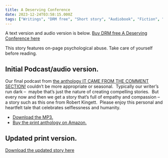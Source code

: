 ```yaml
---
title: A Deserving Conference
date: 2023-12-24T03:58:15.000Z
tags: ["Writings", "DRM free", "Short story", "Audiobook", "Fiction", "Anthologies", "Standalone", "Podcast"]
---
```


A text version and audio version is below. [Buy DRM free A Deserving Conference here](https://leanpub.com/trunkwriting)

This story features on-page psychological abuse. Take care of yourself before reading.

## Initial Podcast/audio version.

Our final podcast from [the anthology IT CAME FROM THE COMMENT SECTION!](http://brickmoonentertainment.com/2018/11/07/commentsection/) couldn’t be more appropriate or seasonal.  Typically our writer’s run dark –  maybe that’s just the nature of creating compelling stories.  But every now and then we get a story that’s full of empathy and compassion – a story such as this one from Robert Kingett.  Please enjoy this personal and heartfelt tale that celebrates selflessness and humanity.

- [Download the MP3.](http://content.blubrry.com/bmf_podcast/Deserving_Conference_A-Brick_Moon_Fiction.mp3)
- [Buy the print anthology on Amazon.](https://www.amazon.com/Came-Comment-Section-Lauren-Forry-ebook/dp/B07K7S3KXD/ref=sr_1_1?ie=UTF8&qid=1541612044&sr=8-1&keywords=it+came+from+the+comment+section&dpID=51lnbRUMnZL&preST=_SY445_QL70_&dpSrc=srch)

## Updated print version.

[Download the updated story here](https://leanpub.com/trunkwriting)
